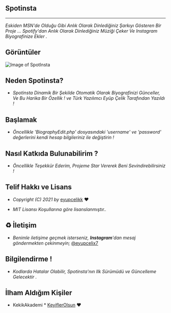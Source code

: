 ## Spotinsta

---

*Eskiden MSN'de Olduğu Gibi Anlık Olarak Dinlediğiniz Şarkıyı Gösteren Bir Proje ... Spotify'dan Anlık Olarak Dinlediğiniz Müziği Çeker Ve Instagram Biyografinize Ekler .*

## Görüntüler

![Image of SpotInsta](https://i.hizliresim.com/TVGKMj.jpg)

## Neden Spotinsta?
* *Spotinsta Dinamik Bir Şekilde Otomatik Olarak Biyografinizi Günceller, Ve Bu Harika Bir Özellik ! ve Türk Yazılımcı *Eyüp Çelik* Tarafından Yazıldı !*

## Başlamak
* *Öncellikle 'BiographyEdit.php' dosyasındaki 'username' ve 'password' değerlerini kendi hesap bilgileriniz ile değiştirin !*

## Nasıl Katkıda Bulunabilirim ?
* *Öncellikle Teşekkür Ederim, Projeme Star Vererek Beni Sevindirebilirsiniz !*

## Telif Hakkı ve Lisans

* *Copyright (C) 2021 by* [eyupcelikk](https://github.com/eyupcelikk) ❤️️

* *MIT Lisansı Koşullarına göre lisanslanmıştır..*

## ♻️ İletişim

* *Benimle iletişime geçmek isterseniz, **Instagram**'dan mesaj göndermekten çekinmeyin;* [@eyupcelix7](https://www.instagram.com/eyupcelix7/)

## Bilgilendirme !

* *Kodlarda Hatalar Olabilir, Spotinsta'nın Ilk Sürümüdü ve Güncelleme Gelecektir .*

## İlham Aldığım Kişiler

* KekikAkademi * [KeyiflerOlsun](https://github.com/keyiflerolsun) ❤️️
